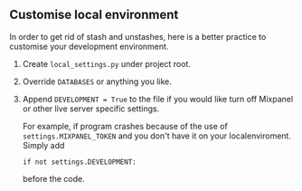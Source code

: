 ## Customise local environment
In order to get rid of stash and unstashes, here is a better practice to customise your development environment.

1. Create `local_settings.py` under project root.
2. Override `DATABASES` or anything you like.
3. Append `DEVELOPMENT = True` to the file if you would like turn off Mixpanel or other live server specific settings.

	For example, if program crashes because of the use of `settings.MIXPANEL_TOKEN` and you don't have it on your localenviroment. Simply add
	
	`if not settings.DEVELOPMENT:` 
	
	before the code.
	